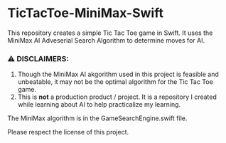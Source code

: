# TicTacToe-MiniMax-Swift

This repository creates a simple Tic Tac Toe game in Swift. It uses the MiniMax AI Adveserial Search Algorithm to determine moves for AI.

### ⚠️ DISCLAIMERS:
1. Though the MiniMax AI akgorithm used in this project is feasible and unbeatable, it may not be the optimal algorithm for the Tic Tac Toe game.
2. This is **not** a production product / project. It is a repository I created while learning about AI to help practicalize my learning.

The MiniMax algorithm is in the GameSearchEngine.swift file.

Please respect the license of this project.
